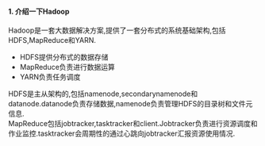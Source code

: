 #### 1. 介绍一下Hadoop
Hadoop是一套大数据解决方案,提供了一套分布式的系统基础架构,包括HDFS,MapReduce和YARN.
* HDFS提供分布式的数据存储
* MapReduce负责进行数据运算 
* YARN负责任务调度

HDFS是主从架构的,包括namenode,secondarynamenode和datanode.datanode负责存储数据,namenode负责管理HDFS的目录树和文件元信息.<br>
MapReduce包括jobtracker,tasktracker和client.Jobtracker负责进行资源调度和作业监控.tasktracker会周期性的通过心跳向jobtracker汇报资源使用情况.